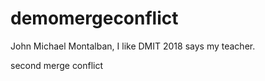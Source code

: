 # demomergeconflict

John Michael Montalban, I like DMIT 2018 says my teacher. 

second merge conflict
